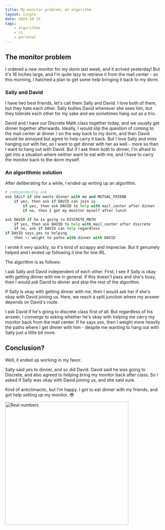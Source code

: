 ```yaml
---
title: My monitor problem; an algorithm
layout: single
date: 2024-10-15
tags:
    - algorithms
    - cs
    - personal
---
```

## The monitor problem
I ordered a new monitor for my dorm last week, and it arrived yesterday! But it's 16 inches large, and I'm quite lazy to retrieve it from the mail center - so this morning, I hatched a plan to get some help bringing it back to my dorm.

### Sally and David
I have two best friends, let's call them Sally and David. I love both of them, but they hate each other. Sally bullies David whenever she sees him, but they tolerate each other for my sake and we sometimes hang out as a trio.

David and I have our Discrete Math class together today, and we usually get dinner together afterwards. Ideally, I would slip the question of coming to the mail center at dinner / on the way back to my dorm, and then David would be annoyed but agree to help carry it back. But I love Sally and miss hanging out with her, so I want to get dinner with her as well - more so than I want to hang out with David. But if I ask them both to dinner, I'm afraid to get into a situation where neither want to eat with me, and I have to carry the monitor back to the dorm myself.

### An algorithmic solution
After deliberating for a while, I ended up writing up an algorithm.
```python
# independently ask
ask SALLY if she wants dinner with me and MUTUAL_FRIEND
	if yes, then ask if DAVID can join us
		if yes, then ask DAVID to help with mail_center after dinner
		if no, then I get my monitor myself after lunch

ask DAVID if he is going to DISCRETE_MATH
	if yes, then ask DAVID to help with mail_center after discrete
	if no, ask if DAVID can help regardless
if DAVID says_yes to helping
	then +1 weight to paths with dinner with DAVID
```

I wrote it very quickly, so it's kind of scrappy and imprecise. But it genuinely helped and I ended up following it line for line IRL.

The algorithm is as follows:

I ask Sally and David independent of each other. First, I see if Sally is okay with getting dinner with me in general. If this doesn't pass and she's busy, then I would ask David to dinner and skip the rest of the algorithm.

If Sally is okay with getting dinner with me, then I would ask her if she's okay with David joining us. Here, we reach a split junction where my answer depends on David's route.

I ask David if he's going to discrete class first of all. But regardless of his answer, I converge to asking whether he's okay with helping me carry my monitor back from the mail center. If he says yes, then I weight more heavily the paths where I get dinner with him - despite me wanting to hang out with Sally just a little bit more.

## Conclusion?
Well, it ended up working in my favor.

Sally said yes to dinner, and so did David. David said he was going to Discrete, and also agreed to helping bring my monitor back after class. So I asked if Sally was okay with David joining us, and she said sure.

Kind of anticlimactic, but I'm happy. I got to eat dinner with my friends, and got help setting up my monitor. 😎

<img src="/assets/images/blog/2024-10-15-irl-monitor-algorithm/FullSizeRender-preview.png" alt="Real numbers" width="400"/>
